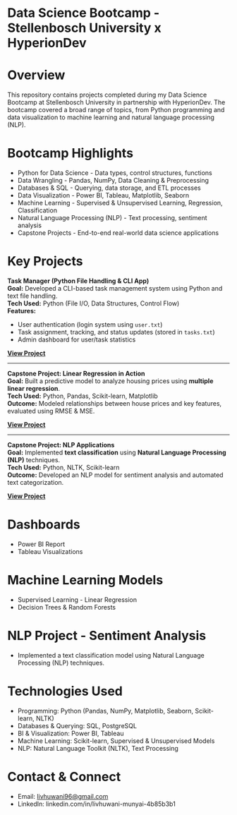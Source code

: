 # Data Science Bootcamp - Stellenbosch University x HyperionDev

# Overview
This repository contains projects completed during my Data Science Bootcamp at Stellenbosch University in partnership with HyperionDev. The bootcamp covered a broad range of topics, from Python programming and data visualization to machine learning and natural language processing (NLP).

# Bootcamp Highlights
- Python for Data Science - Data types, control structures, functions
- Data Wrangling - Pandas, NumPy, Data Cleaning & Preprocessing
- Databases & SQL - Querying, data storage, and ETL processes
- Data Visualization - Power BI, Tableau, Matplotlib, Seaborn
- Machine Learning - Supervised & Unsupervised Learning, Regression, Classification
- Natural Language Processing (NLP) - Text processing, sentiment analysis
- Capstone Projects - End-to-end real-world data science applications

# Key Projects

**Task Manager (Python File Handling & CLI App)**  
**Goal:** Developed a CLI-based task management system using Python and text file handling.  
**Tech Used:** Python (File I/O, Data Structures, Control Flow)  
**Features:**  
- User authentication (login system using `user.txt`)  
- Task assignment, tracking, and status updates (stored in `tasks.txt`)  
- Admin dashboard for user/task statistics  

**[View Project](https://github.com/Livhuwani96/Data-Science-Projects/tree/main/Capstone%20Project%20-%20Files)**

---

**Capstone Project: Linear Regression in Action**  
**Goal:** Built a predictive model to analyze housing prices using **multiple linear regression**.  
**Tech Used:** Python, Pandas, Scikit-learn, Matplotlib  
**Outcome:** Modeled relationships between house prices and key features, evaluated using RMSE & MSE.  

**[View Project](https://github.com/Livhuwani96/Data-Science-Projects/tree/main/Capstone%20Project%20-%20Linear%20Regression%20in%20Action)**  

---

**Capstone Project: NLP Applications**  
**Goal:** Implemented **text classification** using **Natural Language Processing (NLP)** techniques.  
**Tech Used:** Python, NLTK, Scikit-learn  
**Outcome:** Developed an NLP model for sentiment analysis and automated text categorization.  

**[View Project](https://github.com/Livhuwani96/Data-Science-Projects/tree/main/Capstone%20Project%20-%20NLP%20Applications)**  


# Dashboards
- Power BI Report 
- Tableau Visualizations
# Machine Learning Models
- Supervised Learning - Linear Regression
- Decision Trees & Random Forests
# NLP Project - Sentiment Analysis
- Implemented a text classification model using Natural Language Processing (NLP) techniques.
# Technologies Used
- Programming: Python (Pandas, NumPy, Matplotlib, Seaborn, Scikit-learn, NLTK)
- Databases & Querying: SQL, PostgreSQL
- BI & Visualization: Power BI, Tableau
- Machine Learning: Scikit-learn, Supervised & Unsupervised Models
- NLP: Natural Language Toolkit (NLTK), Text Processing
# Contact & Connect
- Email: livhuwani96@gmail.com
- LinkedIn: linkedin.com/in/livhuwani-munyai-4b85b3b1
